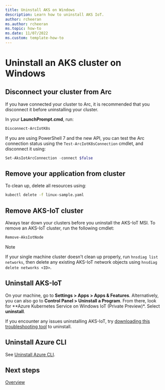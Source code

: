 ```yaml
---
title: Uninstall AKS on Windows
description: Learn how to uninstall AKS IoT. 
author: rcheeran
ms.author: rcheeran
ms.topic: how-to
ms.date: 11/07/2022
ms.custom: template-how-to
---
```


# Uninstall an AKS cluster on Windows

## Disconnect your cluster from Arc

If you have connected your cluster to Arc, it is recommended that you disconnect it before uninstalling your cluster.

In your **LaunchPrompt.cmd**, run:

```powershell
Disconnect-ArcIotK8s
```

If you are using PowerShell 7 and the new API, you can test the Arc connection status using the `Test-ArcIotK8sConnection` cmdlet, and disconnect it using:

```powershell
Set-AksIotArcConnection -connect $false
```

## Remove your application from cluster

To clean up, delete all resources using:

```bash
kubectl delete -f linux-sample.yaml
```

## Remove AKS-IoT cluster

Always tear down your clusters before you uninstall the AKS-IoT MSI. To remove an AKS-IoT cluster, run the following cmdlet:

```powershell
Remove-AksIotNode
```

> [!NOTE]
> If your single machine cluster doesn't clean up properly, run `hnsdiag list networks`, then delete any existing AKS-IoT network objects using `hnsdiag delete networks <ID>`.

## Uninstall AKS-IoT

On your machine, go to **Settings > Apps > Apps & Features**. Alternatively, you can also go to **Control Panel > Uninstall a Program**. From there, look for **Azure Kubernetes Service on Windows IoT (Private Preview)*. Select **uninstall**.

If you encounter any issues uninstalling AKS-IoT, try [downloading this troubleshooting tool](https://support.microsoft.com/topic/fix-problems-that-block-programs-from-being-installed-or-removed-cca7d1b6-65a9-3d98-426b-e9f927e1eb4d) to uninstall.

## Uninstall Azure CLI

See [Uninstall Azure CLI](/cli/azure/install-azure-cli-windows&tabs=azure-powershell#uninstall).

## Next steps

[Overview](aks-lite-overview.md)
